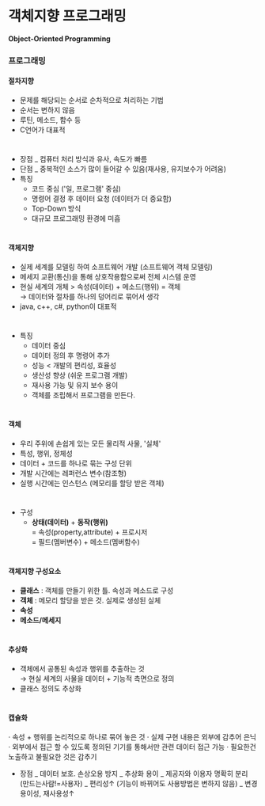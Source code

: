 # 객체지향 프로그래밍

**Object-Oriented Programming** 


### 프로그래밍
#### 절차지향 
  - 문제를 해당되는 순서로 순차적으로 처리하는 기법 
  - 순서는 변하지 않음
  - 루틴, 메소드, 함수 등
  - C언어가 대표적 
#  
  - 장점 _ 컴퓨터 처리 방식과 유사, 속도가 빠름 
  - 단점 _ 중복적인 소스가 많이 들어갈 수 있음(재사용, 유지보수가 어려움)
  - 특징 
    - 코드 중심 ('일, 프로그램' 중심)    
    - 명령어 결정 후 데이터 요청 (데이터가 더 중요함)   
    - Top-Down 방식    
    - 대규모 프로그래밍 환경에 미흡    
#
#### 객체지향
   - 실제 세계를 모델링 하여 소프트웨어 개발 (소프트웨어 객체 모델링)
   - 메세지 교환(통신)을 통해 상호작용함으로써 전체 시스템 운영
   - 현실 세계의 개체 > 속성(데이터) + 메소드(행위) = 객체    
      → 데이터와 절차를 하나의 덩어리로 묶어서 생각
   - java, c++, c#, python이 대표적
#   
   - 특징 
     - 데이터 중심
     - 데이터 정의 후 명령어 추가
     - 성능 < 개발의 편리성, 효율성 
     - 생산성 향상 (쉬운 프로그램 개발)
     - 재사용 가능 및 유지 보수 용이
     - 객체를 조립해서 프로그램을 만든다. 
#		 
#### 객체 	
   - 우리 주위에 손쉽게 있는 모든 물리적 사물, '실체'
   - 특성, 행위, 정체성    
   - 데이터 + 코드를 하나로 묶는 구성 단위 
   - 개발 시간에는 레퍼런스 변수(참조형) 
   - 실행 시간에는 인스턴스 (메모리를 할당 받은 객체)
#   
   - 구성
     - **상태(데이터)** + **동작(행위)**   
       = 속성(property,attribute) + 프로시저    
       = 필드(멤버변수) + 메소드(멤버함수)     
#
#### 객체지향 구성요소 
   - **클래스** : 객체를 만들기 위한 틀. 속성과 메소드로 구성
   - **객체** : 메모리 할당을 받은 것. 실제로 생성된 실체  
   - **속성** 
   - **메소드/메세지** 

#
#### 추상화 
   - 객체에서 공통된 속성과 행위를 추출하는 것    
      → 현실 세계의 사물을 데이터 + 기능적 측면으로 정의 
   - 클래스 정의도 추상화
#
#### 캡슐화 
   · 속성 + 행위를 논리적으로 하나로 묶어 놓은 것 
   · 실제 구현 내용은 외부에 감추어 은닉
   · 외부에서 접근 할 수 있도록 정의된 기기를 통해서만 관련 데이터 접근 가능
   · 필요한건 노출하고 불필요한 것은 감추기    
   
   - 장점 _ 데이터 보호. 손상오용 방지 
         _ 추상화 용이 
		 _ 제공자와 이용자 명확히 분리 (만드는사람!=사용자)
		 _ 편리성↑ (기능이 바뀌어도 사용방법은 변하지 않음)
		 _ 변경 용이성, 재사용성↑
   
